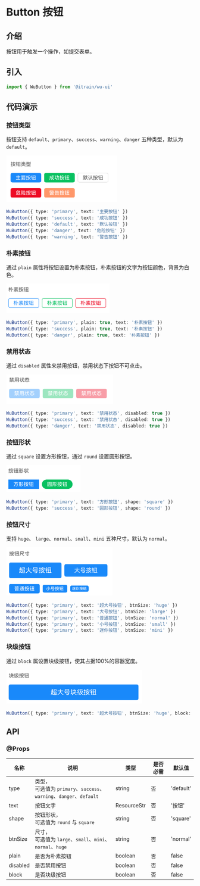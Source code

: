 # Button 按钮

## 介绍

按钮用于触发一个操作，如提交表单。

## 引入

```typescript
import { WuButton } from '@itrain/wu-ui'
```

## 代码演示

### 按钮类型

按钮支持 `default`、`primary`、`success`、`warning`、`danger` 五种类型，默认为 `default`。

![type](./images/button/button1.png)

```typescript
WuButton({ type: 'primary', text: '主要按钮' })
WuButton({ type: 'success', text: '成功按钮' })
WuButton({ type: 'default', text: '默认按钮' })
WuButton({ type: 'danger', text: '危险按钮' })
WuButton({ type: 'warning', text: '警告按钮' })
```

### 朴素按钮

通过 `plain` 属性将按钮设置为朴素按钮，朴素按钮的文字为按钮颜色，背景为白色。

![](./images/button/button2.png)

```typescript
WuButton({ type: 'primary', plain: true, text: '朴素按钮' })
WuButton({ type: 'success', plain: true, text: '朴素按钮' })
WuButton({ type: 'danger', plain: true, text: '朴素按钮' })
```

### 禁用状态

通过 `disabled` 属性来禁用按钮，禁用状态下按钮不可点击。

![](./images/button/button3.png)

```typescript
WuButton({ type: 'primary', text: '禁用状态', disabled: true })
WuButton({ type: 'success', text: '禁用状态', disabled: true })
WuButton({ type: 'danger', text: '禁用状态', disabled: true })
```

### 按钮形状

通过 `square` 设置方形按钮，通过 `round` 设置圆形按钮。

![](./images/button/button4.png)

```typescript
WuButton({ type: 'primary', text: '方形按钮', shape: 'square' })
WuButton({ type: 'success', text: '圆形按钮', shape: 'round' })
```

### 按钮尺寸

支持 `huge`、 `large`、`normal`、`small`、`mini` 五种尺寸，默认为 `normal`。

![](./images/button/button5.png)

```typescript
WuButton({ type: 'primary', text: '超大号按钮', btnSize: 'huge' })
WuButton({ type: 'primary', text: '大号按钮', btnSize: 'large' })
WuButton({ type: 'primary', text: '普通按钮', btnSize: 'normal' })
WuButton({ type: 'primary', text: '小号按钮', btnSize: 'small' })
WuButton({ type: 'primary', text: '迷你按钮', btnSize: 'mini' })
```

### 块级按钮

通过 `block` 属设置块级按钮，使其占据100%的容器宽度。

![](./images/button/button6.png)

```typescript
WuButton({ type: 'primary', text: '超大号按钮', btnSize: 'huge', block: true })
```

## API

### @Props

| 名称     | 说明                                                         | 类型        | 是否必需 | 默认值    |
| -------- | ------------------------------------------------------------ | ----------- | -------- | --------- |
| type     | 类型，<br>可选值为 `primary`、`success`、<br>`warning`、`danger`、`default` | string      | 否       | 'default' |
| text     | 按钮文字                                                     | ResourceStr | 否       | '按钮'    |
| shape    | 按钮形状，<br/>可选值为 `round` 与 `square`                  | string      | 否       | 'square'  |
| btnSize  | 尺寸，<br>可选值为 `large`、`small`、`mini`、`normal`、`huge` | string      | 否       | 'normal'  |
| plain    | 是否为朴素按钮                                               | boolean     | 否       | false     |
| disabled | 是否禁用按钮                                                 | boolean     | 否       | false     |
| block    | 是否块级按钮                                                 | boolean     | 否       | false     |

